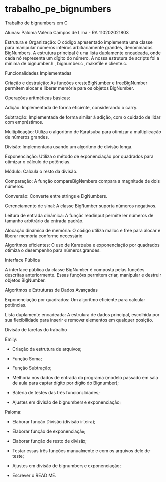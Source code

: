 # trabalho_pe_bignumbers
Trabalho de bignumbers em C

Alunas: Paloma Valéria Campos de Lima - RA 110202021803

Estrutura e Organização: O código apresentado implementa uma classe para manipular números inteiros arbitrariamente grandes, denominados BigNumbers. A estrutura principal é uma lista duplamente encadeada, onde cada nó representa um dígito do número. A nossa estrutura de scripts foi a minima de bignumber.h , bignumber.c , makefile e cliente.c.

Funcionalidades Implementadas

Criação e destruição: As funções createBigNumber e freeBigNumber permitem alocar e liberar memória para os objetos BigNumber.

Operações aritméticas básicas:

Adição: Implementada de forma eficiente, considerando o carry.

Subtração: Implementada de forma similar à adição, com o cuidado de lidar com empréstimos.

Multiplicação: Utiliza o algoritmo de Karatsuba para otimizar a multiplicação de números grandes.

Divisão: Implementada usando um algoritmo de divisão longa.

Exponenciação: Utiliza o método de exponenciação por quadrados para otimizar o cálculo de potências.

Módulo: Calcula o resto da divisão.

Comparação: A função compareBigNumbers compara a magnitude de dois números.

Conversão: Converte entre strings e BigNumbers.

Gerenciamento de sinal: A classe BigNumber suporta números negativos.

Leitura de entrada dinâmica: A função readinput permite ler números de tamanho arbitrário da entrada padrão.

Alocação dinâmica de memória: O código utiliza malloc e free para alocar e liberar memória conforme necessário.

Algoritmos eficientes: O uso de Karatsuba e exponenciação por quadrados otimiza o desempenho para números grandes.

Interface Pública


A interface pública da classe BigNumber é composta pelas funções descritas anteriormente. Essas funções permitem criar, manipular e destruir objetos BigNumber.

Algoritmos e Estruturas de Dados Avançadas

Exponenciação por quadrados: Um algoritmo eficiente para calcular potências.

Lista duplamente encadeada: A estrutura de dados principal, escolhida por sua flexibilidade para inserir e remover elementos em qualquer posição.


Divisão de tarefas do trabalho 

Emily:

- Criação da estrutura de arquivos;

- Função Soma;

- Função Subtração;

- Melhoria nos dados de entrada do programa (modelo passado em sala de aula para captar dígito por dígito do Bignumber);

- Bateria de testes das três funcionalidades;

- Ajustes em divisão de bignumbers e exponenciação;


Paloma: 


- Elaborar função Divisão (divisão inteira);
  
- Elaborar função de exponenciação;
  
- Elaborar função de resto de divisão;
  
- Testar essas três funções manualmente e com os arquivos dele de teste;

- Ajustes em divisão de bignumbers e exponenciação;
  
- Escrever o READ ME.
